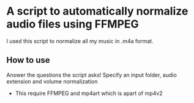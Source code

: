 # A script to automatically normalize audio files using FFMPEG
I used this script to normalize all my music in .m4a format.

## How to use
Answer the questions the script asks! Specify an input folder, audio extension and volume normalization
- This require FFMPEG and mp4art which is apart of mp4v2
